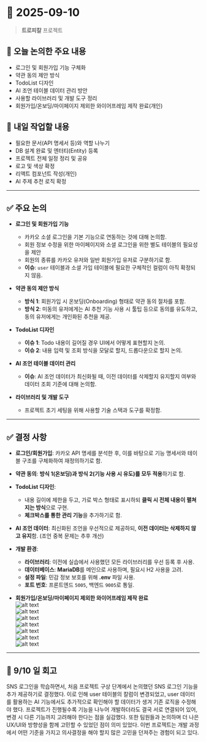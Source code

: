 # 📅 2025-09-10 

> **트로피칼** 프로젝트

## 🧭 오늘 논의한 주요 내용

* 로그인 및 회원가입 기능 구체화
* 약관 동의 제안 방식
* TodoList 디자인
* AI 조언 테이블 데이터 관리 방안
* 사용할 라이브러리 및 개발 도구 정리
* 회원가입/온보딩/마이페이지 제외한 와이어프레임 제작 완료(개인)

## 🚩 내일 작업할 내용

* 필요한 문서(API 명세서 등)와 역할 나누기
* DB 설계 완료 및 엔터티(Entity) 등록
* 프로젝트 전체 일정 정리 및 공유
* 로고 및 색상 확정
* 리액트 컴포넌트 작성(개인)
* AI 주제 추천 로직 확정

---

## ✅ 주요 논의

* **로그인 및 회원가입 기능**
    * 카카오 소셜 로그인을 기본 기능으로 연동하는 것에 대해 논의함.
    * 회원 정보 수정을 위한 마이페이지와 소셜 로그인을 위한 별도 테이블의 필요성을 제안
    * 회원의 종류를 카카오 유저와 일반 회원가입 유저로 구분하기로 함.
    * **이슈**: `user` 테이블과 소셜 가입 테이블에 필요한 구체적인 컬럼이 아직 확정되지 않음.

* **약관 동의 제안 방식**
    * **방식 1**: 회원가입 시 온보딩(Onboarding) 형태로 약관 동의 절차를 포함.
    * **방식 2**: 미동의 유저에게는 AI 추천 기능 사용 시 툴팁 등으로 동의를 유도하고, 동의 유저에게는 개인화된 추천을 제공.

* **TodoList 디자인**
    * **이슈 1**: Todo 내용이 길어질 경우 UI에서 어떻게 표현할지 논의.
    * **이슈 2**: 내용 입력 및 조회 방식을 모달로 할지, 드롭다운으로 할지 논의.

* **AI 조언 테이블 데이터 관리**
    * **이슈**: AI 조언 데이터가 최신화될 때, 이전 데이터를 삭제할지 유지할지 여부와 데이터 조회 기준에 대해 논의함.

* **라이브러리 및 개발 도구**
    * 프로젝트 초기 세팅을 위해 사용할 기술 스택과 도구를 확정함.

---

## ✅ 결정 사항

* **로그인/회원가입**: 카카오 API 명세를 분석한 후, 이를 바탕으로 기능 명세서와 테이블 구조를 구체화하여 재정의하기로 함.

* **약관 동의**: **방식 1(온보딩)과 방식 2(기능 사용 시 유도)를 모두 적용**하기로 함.

* **TodoList 디자인**:

    * 내용 길이에 제한을 두고, 가로 박스 형태로 표시하되 **클릭 시 전체 내용이 펼쳐지는 방식**으로 구현.
    * **체크박스를 통한 관리 기능**을 추가하기로 함.

* **AI 조언 데이터**: 최신화된 조언을 우선적으로 제공하되, **이전 데이터는 삭제하지 않고 유지**함. (조언 중복 문제는 추후 개선)

* **개발 환경**:
    * **라이브러리**: 이전에 실습에서 사용했던 모든 라이브러리를 우선 등록 후 사용.
    * **데이터베이스**: **MariaDB**를 메인으로 사용하며, 필요시 H2 사용을 고려.
    * **설정 파일**: 민감 정보 보호를 위해 **.env** 파일 사용.
    * **포트 번호**: 프론트엔드 `5005`, 백엔드 `9005`로 통일.


* **회원가입/온보딩/마이페이지 제외한 와이어프레임 제작 완료**   
    ![alt text](/Aicemelt/docs/img/image-6.png)   
    ![alt text](/Aicemelt/docs/img/image-7.png)  
    ![alt text](/Aicemelt/docs/img/image-8.png)  
    ![alt text](/Aicemelt/docs/img/image-9.png)    
    ![alt text](/Aicemelt/docs/img/image-10.png)    
    ![alt text](/Aicemelt/docs/img/image-11.png)    
    ![alt text](/Aicemelt/docs/img/image-12.png)   

---

## 💭 9/10 일 회고   
SNS 로그인을 학습하면서, 처음 프로젝트 구상 단계에서 논의했던 SNS 로그인 기능을 추가 제공하기로 결정했다. 이로 인해 user 테이블의 칼럼이 변경되었고, user 데이터를 활용하는 AI 기능에서도 추가적으로 확인해야 할 데이터가 생겨 기존 로직을 수정해야 했다. 프로젝트가 진행될수록 기능을 나누어 개발하더라도 결국 서로 연결되어 있어, 변경 시 다른 기능까지 고려해야 한다는 점을 실감했다. 또한 팀원들과 논의하며 더 나은 UX/UI와 방향성을 함께 고민할 수 있었던 점이 의미 있었다. 이번 프로젝트는 개발 과정에서 어떤 기준을 가지고 의사결정을 해야 할지 많은 고민을 던져주는 경험이 되고 있다.